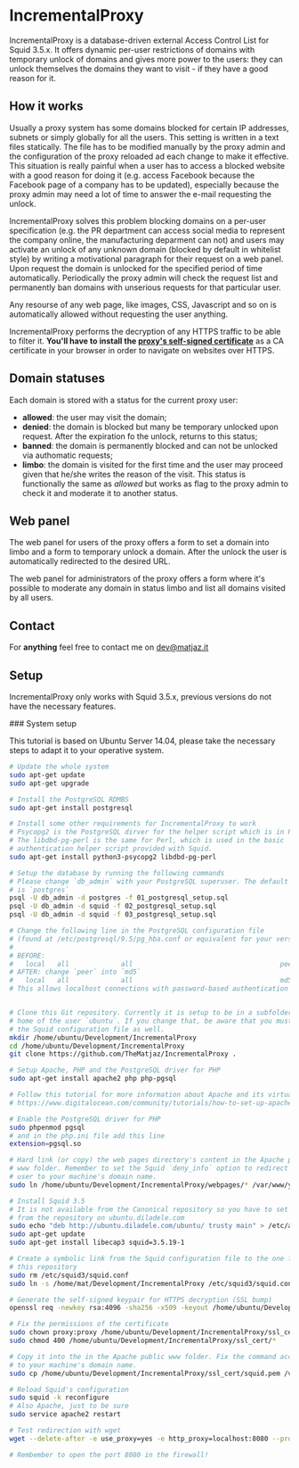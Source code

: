 IncrementalProxy
================

IncrementalProxy is a database-driven external Access Control List for
Squid 3.5.x. It offers dynamic per-user restrictions of domains with temporary
unlock of domains and gives more power to the users: they can unlock themselves
the domains they want to visit - if they have a good reason for it.


How it works
------------

Usually a proxy system has some domains blocked for certain IP addresses,
subnets or simply globally for all the users. This setting is written in a text
files statically. The file has to be modified manually by the proxy admin and 
the configuration of the proxy reloaded ad each change to make it effective. 
This situation is really painful when a user has to access a blocked website 
with a good reason for doing it (e.g. access Facebook because the Facebook page
of a company has to be updated), especially because the proxy admin may need a 
lot of time to answer the e-mail requesting the unlock.

IncrementalProxy solves this problem blocking domains on a per-user
specification (e.g. the PR department can access social media to represent the
company online, the manufacturing deparment can not) and users may activate an
unlock of any unknown domain (blocked by default in whitelist style) by writing
a motivational paragraph for their request on a web panel. Upon request the 
domain is unlocked for the specified period of time automatically. Periodically
the proxy admin will check the request list and permanently ban domains with 
unserious requests for that particular user.

Any resourse of any web page, like images, CSS, Javascript and so on is 
automatically allowed without requesting the user anything.

IncrementalProxy performs the decryption of any HTTPS traffic to be able to
filter it. **You'll have to install the 
[proxy's self-signed certificate](proxy.matjaz.it/squid.pem)** as a CA 
certificate in your browser in order to navigate on websites over HTTPS.


Domain statuses
---------------

Each domain is stored with a status for the current proxy user:

- **allowed**: the user may visit the domain;
- **denied**: the domain is blocked but many be temporary unlocked upon
  request. After the expiration fo the unlock, returns to this status;
- **banned**: the domain is permanently blocked and can not be unlocked via
  authomatic requests;
- **limbo**: the domain is visited for the first time and the user may proceed
  given that he/she writes the reason of the visit. This status is functionally
  the same as _allowed_ but works as flag to the proxy admin to check it and 
  moderate it to another status.


Web panel
---------

The web panel for users of the proxy offers a form to set a domain into limbo 
and a form to temporary unlock a domain. After the unlock the user is 
automatically redirected to the desired URL.

The web panel for administrators of the proxy offers a form where it's possible
to moderate any domain in status limbo and list all domains visited by all 
users.


Contact
-------

For **anything** feel free to contact me on <dev@matjaz.it>


Setup
-----

IncrementalProxy only works with Squid 3.5.x, previous versions do not have
the necessary features.

### System setup

This tutorial is based on Ubuntu Server 14.04, please take the necessary steps
to adapt it to your operative system.

```bash
# Update the whole system
sudo apt-get update
sudo apt-get upgrade

# Install the PostgreSQL RDMBS
sudo apt-get install postgresql

# Install some other requirements for IncrementalProxy to work
# Psycopg2 is the PostgreSQL dirver for the helper script which is in Python
# The libdbd-pg-perl is the same for Perl, which is used in the basic 
# authentication helper script provided with Squid.
sudo apt-get install python3-psycopg2 libdbd-pg-perl

# Setup the database by running the following commands
# Please change `db_admin` with your PostgreSQL superuser. The default one
# is `postgres`
psql -U db_admin -d postgres -f 01_postgresql_setup.sql
psql -U db_admin -d squid -f 02_postgresql_setup.sql
psql -U db_admin -d squid -f 03_postgresql_setup.sql

# Change the following line in the PostgreSQL configuration file
# (found at /etc/postgresql/9.5/pg_hba.conf or equivalent for your version)
#
# BEFORE:
#   local   all             all                                     peer
# AFTER: change `peer` into `md5`
#   local   all             all                                     md5
# This allows localhost connections with password-based authentication


# Clone this Git repository. Currently it is setup to be in a subfolder of the 
# home of the user `ubuntu`. If you change that, be aware that you must change
# the Squid configuration file as well.
mkdir /home/ubuntu/Development/IncrementalProxy
cd /home/ubuntu/Development/IncrementalProxy
git clone https://github.com/TheMatjaz/IncrementalProxy .

# Setup Apache, PHP and the PostgreSQL driver for PHP
sudo apt-get install apache2 php php-pgsql

# Follow this tutorial for more information about Apache and its virtual hosts
# https://www.digitalocean.com/community/tutorials/how-to-set-up-apache-virtual-hosts-on-ubuntu-14-04-lts

# Enable the PostgreSQL driver for PHP
sudo phpenmod pgsql
# and in the php.ini file add this line
extension=pgsql.so

# Hard link (or copy) the web pages directory's content in the Apache public
# www folder. Remember to set the Squid `deny_info` option to redirect the 
# user to your machine's domain name.
sudo ln /home/ubuntu/Development/IncrementalProxy/webpages/* /var/www/your.domain.name.com/public_html/

# Install Squid 3.5
# It is not available from the Canonical repository so you have to set up
# from the repository on ubuntu.diladele.com
sudo echo "deb http://ubuntu.diladele.com/ubuntu/ trusty main" > /etc/apt/sources.list.d/ubuntu.diladele.com.list
sudo apt-get update
sudo apt-get install libecap3 squid=3.5.19-1

# Create a symbolic link from the Squid configuration file to the one from
# this repository
sudo rm /etc/squid3/squid.conf
sudo ln -s /home/mat/Development/IncrementalProxy /etc/squid3/squid.conf

# Generate the self-signed keypair for HTTPS decryption (SSL bump)
openssl req -newkey rsa:4096 -sha256 -x509 -keyout /home/ubuntu/Development/IncrementalProxy/ssl_cert/squid.privatekey -out /home/ubuntu/Development/IncrementalProxy/ssl_cert/squid.pem -days 365 -nodes

# Fix the permissions of the certificate
sudo chown proxy:proxy /home/ubuntu/Development/IncrementalProxy/ssl_cert/*
sudo chmod 400 /home/ubuntu/Development/IncrementalProxy/ssl_cert/*

# Copy it into the in the Apache public www folder. Fix the command accordingly
# to your machine's domain name.
sudo cp /home/ubuntu/Development/IncrementalProxy/ssl_cert/squid.pem /var/www/your.domain.name.com/public_html/

# Reload Squid's configuration
sudo squid -k reconfigure
# Also Apache, just to be sure
sudo service apache2 restart

# Test redirection with wget
wget --delete-after -e use_proxy=yes -e http_proxy=localhost:8080 --proxy-user=someusername --proxy-password=somepassword someurltotest.com

# Rembember to open the port 8080 in the firewall!

```

